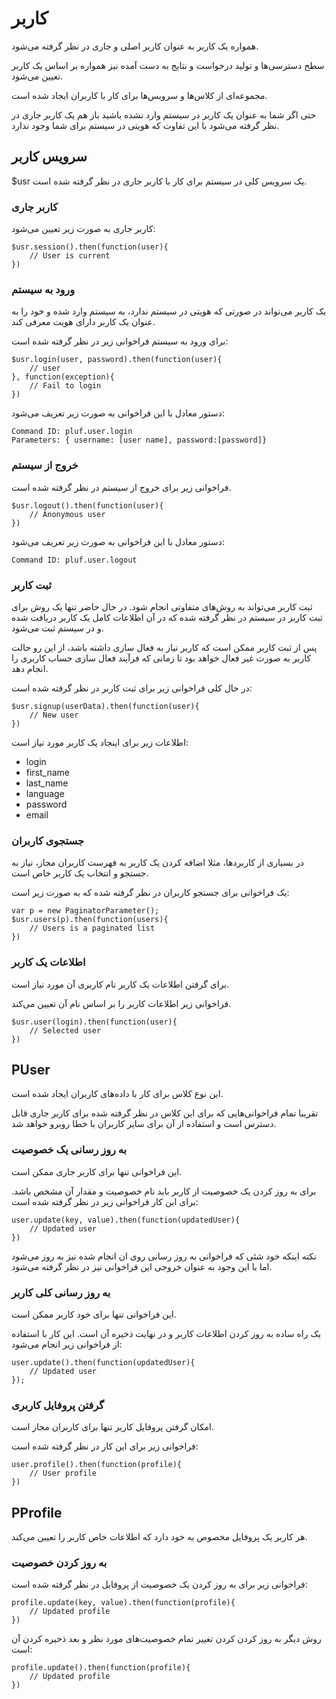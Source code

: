 # کاربر

همواره یک کاربر به عنوان کاربر اصلی و جاری در نظر گرفته می‌شود.

سطح دسترسی‌ها و تولید درخواست و نتایج به دست آمده نیز همواره بر اساس یک کاربر تعیین می‌شود.

مجموعه‌ای از کلاس‌ها و سرویس‌ها برای کار با کاربران ایجاد شده است.

حتی اگر شما به عنوان یک کاربر در سیستم وارد نشده باشید باز هم یک کاربر جاری در نظر گرفته می‌شود با این تفاوت که هویتی در سیستم برای شما وجود ندارد.

## سرویس کاربر

$usr یک سرویس کلی در سیستم برای کار با کاربر جاری در نظر گرفته شده است.

### کاربر جاری

کاربر جاری به صورت زیر تعیین می‌شود:

	$usr.session().then(function(user){
		// User is current
	})

### ورود به سیستم

یک کاربر می‌تواند در صورتی که هویتی در سیستم ندارد، به سیستم وارد شده و خود را به عنوان یک کاربر دارای هویت معرفی کند.

برای ورود به سیستم فراخوانی زیر در نظر گرفته شده است:

	$usr.login(user, password).then(function(user){
		// user
	}, function(exception){
		// Fail to login
	})

دستور معادل با این فراخوانی به صورت زیر تعریف می‌شود:

	Command ID: pluf.user.login
	Parameters: { username: [user name], password:[password]}

### خروج از سیستم

فراخوانی زیر برای خروج از سیستم در نظر گرفته شده است.

	$usr.logout().then(function(user){
		// Anonymous user
	})

دستور معادل با این فراخوانی به صورت زیر تعریف می‌شود:

	Command ID: pluf.user.logout

### ثبت کاربر

ثبت کاربر می‌تواند به روش‌های متفاوتی انجام شود. در حال حاضر تنها یک روش برای ثبت کاربر در سیستم در نظر گرفته شده که در آن اطلاعات کامل یک کاربر دریافت شده و در سیستم ثبت می‌شود.

پس از ثبت کاربر ممکن است که کاربر نیاز به فعال سازی داشته باشد، از این رو حالت کاربر به صورت غیر فعال خواهد بود تا زمانی که فرآیند فعال سازی حساب کاربری را انجام دهد.

در حال کلی فراخوانی زیر برای ثبت کاربر در نظر گرفته شده است:

	$usr.signup(userData).then(function(user){
		// New user
	})

اطلاعات زیر برای اینجاد یک کاربر مورد نیاز است:

- login
- first_name
- last_name
- language
- password
- email

### جستجوی کاربران

در بسیاری از کاربردها، مثلا اضافه کردن یک کاربر به فهرست کاربران مجاز، نیاز به جستجو و انتخاب یک کاربر خاص است. 

یک فراخوانی برای جستجو کاربران در نظر گرفته شده که به صورت زیر است:

	var p = new PaginatorParameter();
	$usr.users(p).then(function(users){
		// Users is a paginated list
	})

### اطلاعات یک کاربر

برای گرفتن اطلاعات یک کاربر نام کاربری آن مورد نیاز است. 

فراخوانی زیر اطلاعات کاربر را بر اساس نام آن تعیین می‌کند.

	$usr.user(login).then(function(user){
		// Selected user
	})

## PUser

این نوع کلاس برای کار با داده‌های کاربران ایجاد شده است.

تقریبا تمام فراخوانی‌هایی که برای این کلاس در نظر گرفته شده برای کاربر جاری قابل دسترس است و استفاده از آن برای سایر کاربران با خطا روبرو خواهد شد.

### به روز رسانی یک خصوصیت

این فراخوانی تنها برای کاربر جاری ممکن است.

برای به روز کردن یک خصوصیت از کاربر باید نام خصوصیت و مقدار آن مشخص باشد. برای این کار فراخوانی زیر در نظر گرفته شده است:

	user.update(key, value).then(function(updatedUser){
		// Updated user
	})

نکته اینکه خود شئی که فراخوانی به روز رسانی روی ان انجام شده نیز به روز می‌شود اما با این وجود به عنوان خروجی این فراخوانی نیز در نظر گرفته می‌شود.

### به روز رسانی کلی کاربر

این فراخوانی تنها برای خود کاربر ممکن است.

یک راه ساده به روز کردن اطلاعات کاربر و در نهایت ذخیره آن است. این کار با استفاده از فراخوانی زیر انجام می‌شود:

	user.update().then(function(updatedUser){
		// Updated user
	});

### گرفتن پروفایل کاربری

امکان گرفتن پروفایل کاربر تنها برای کاربران مجاز است.

فراخوانی زیر برای این کار در نظر گرفته شده است:

	user.profile().then(function(profile){
		// User profile
	})

## PProfile

هر کاربر یک پروفایل مخصوص به خود دارد که اطلاعات خاص کاربر را تعیین می‌کند.

### به روز کردن خصوصیت

فراخوانی زیر برای به روز کردن یک خصوصیت از پروفایل در نظر گرفته شده است:

	profile.update(key, value).then(function(profile){
		// Updated profile
	})

روش دیگر به روز کردن کردن تغییر تمام خصوصیت‌های مورد نظر و بعد ذخیره کردن آن است:

	profile.update().then(function(profile){
		// Updated profile
	})


